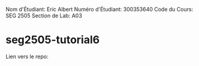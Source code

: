 Nom d'Étudiant: Eric Albert
Numéro d'Étudiant: 300353640
Code du Cours: SEG 2505
Section de Lab: A03

# seg2505-tutorial6

Lien vers le repo: 
